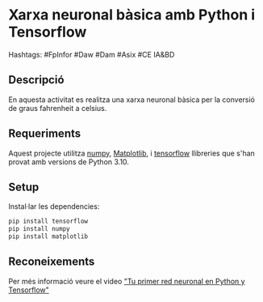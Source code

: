 # Xarxa neuronal bàsica amb Python i Tensorflow
Hashtags: #FpInfor #Daw #Dam #Asix #CE IA&BD

## Descripció

En aquesta activitat es realitza una xarxa neuronal bàsica per la conversió de graus fahrenheit a celsius.

## Requeriments

Aquest projecte utilitza [numpy](https://numpy.org/), [Matplotlib](https://matplotlib.org/), i [tensorflow](https://tensorflow.org) llibreries que s'han provat amb versions de Python 3.10. 

## Setup

Instal·lar les dependencies:
```bash
pip install tensorflow
pip install numpy
pip install matplotlib
```

## Reconeixements

Per més informació veure el video ["Tu primer red neuronal en Python y Tensorflow"](https://www.youtube.com/watch?v=iX_on3VxZzk)




